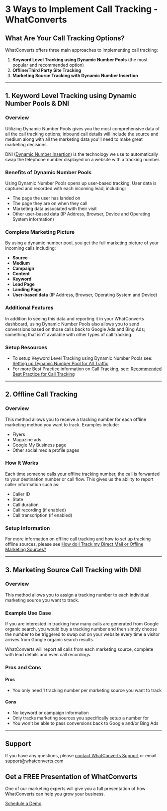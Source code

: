 # 3 Ways to Implement Call Tracking - WhatConverts

## What Are Your Call Tracking Options?

WhatConverts offers three main approaches to implementing call tracking:

1. **Keyword Level Tracking using Dynamic Number Pools** (the most popular and recommended option)
2. **Offline/Third Party Site Tracking**
3. **Marketing Source Tracking with Dynamic Number Insertion**

---

## 1. Keyword Level Tracking using Dynamic Number Pools & DNI

### Overview

Utilizing Dynamic Number Pools gives you the most comprehensive data of all the call tracking options; inbound call details will include the source and medium along with all the marketing data you'll need to make great marketing decisions.

DNI ([Dynamic Number Insertion](https://www.whatconverts.com/features/lead-tracking/call-tracking/dynamic-phone-number-insertion/)) is the technology we use to automatically swap the telephone number displayed on a website with a tracking number.

### Benefits of Dynamic Number Pools

Using Dynamic Number Pools opens up user-based tracking. User data is captured and recorded with each incoming lead, including:

- The page the user has landed on
- The page they are on when they call
- Marketing data associated with their visit
- Other user-based data (IP Address, Browser, Device and Operating System information)

### Complete Marketing Picture

By using a dynamic number pool, you get the full marketing picture of your incoming calls including:

- **Source**
- **Medium**
- **Campaign**
- **Content**
- **Keyword**
- **Lead Page**
- **Landing Page**
- **User-based data** (IP Address, Browser, Operating System and Device)

### Additional Features

In addition to seeing this data and reporting it in your WhatConverts dashboard, using Dynamic Number Pools also allows you to send conversions based on those calls back to Google Ads and Bing Ads; something that isn't available with other types of call tracking.

### Setup Resources

- To setup Keyword Level Tracking using Dynamic Number Pools see: [Setting up Dynamic Number Pool for All Traffic](https://www.whatconverts.com/help/docs/lead-tracking/call-tracking/dynamic-number-pool-for-all-traffic/)
- For more Best Practice information on Call Tracking, see: [Recommended Best Practice for Call Tracking](https://www.whatconverts.com/blog/recommended-best-practice-for-call-tracking/)

---

## 2. Offline Call Tracking

### Overview

This method allows you to receive a tracking number for each offline marketing method you want to track. Examples include:

- Flyers
- Magazine ads
- Google My Business page
- Other social media profile pages

### How It Works

Each time someone calls your offline tracking number, the call is forwarded to your destination number or call flow. This gives us the ability to report caller information such as:

- Caller ID
- State
- Call duration
- Call recording (if enabled)
- Call transcription (if enabled)

### Setup Information

For more information on offline call tracking and how to set up tracking offline sources, please see [How do I Track my Direct Mail or Offline Marketing Sources?](https://www.whatconverts.com/help/docs/faq/how-do-i-track-direct-mail-campaigns/)

---

## 3. Marketing Source Call Tracking with DNI

### Overview

This method allows you to assign a tracking number to each individual marketing source you want to track.

### Example Use Case

If you are interested in tracking how many calls are generated from Google organic search, you would buy a tracking number and then simply choose the number to be triggered to swap out on your website every time a visitor arrives from Google organic search results.

WhatConverts will report all calls from each marketing source, complete with lead details and even call recordings.

### Pros and Cons

#### Pros
- You only need 1 tracking number per marketing source you want to track

#### Cons
- No keyword or campaign information
- Only tracks marketing sources you specifically setup a number for
- You won't be able to pass conversions back to Google and/or Bing Ads

---

## Support

If you have any questions, please [contact WhatConverts Support](https://www.whatconverts.com/contact) or email [support@whatconverts.com](mailto:support@whatconverts.com)

## Get a FREE Presentation of WhatConverts

One of our marketing experts will give you a full presentation of how WhatConverts can help you grow your business.

[Schedule a Demo](https://www.whatconverts.com/request-a-demo/lets-talk)